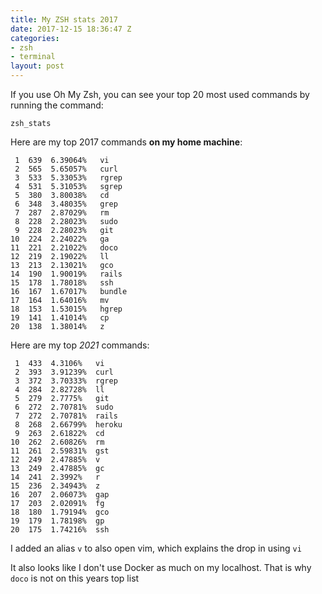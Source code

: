 ```yaml
---
title: My ZSH stats 2017
date: 2017-12-15 18:36:47 Z
categories:
- zsh
- terminal
layout: post
---
```


If you use Oh My Zsh, you can see your top 20 most used commands by running the command:

`zsh_stats`


Here are my top 2017 commands **on my home machine**:

     1	639  6.39064%   vi
     2	565  5.65057%   curl
     3	533  5.33053%   rgrep
     4	531  5.31053%   sgrep
     5	380  3.80038%   cd
     6	348  3.48035%   grep
     7	287  2.87029%   rm
     8	228  2.28023%   sudo
     9	228  2.28023%   git
    10	224  2.24022%   ga
    11	221  2.21022%   doco
    12	219  2.19022%   ll
    13	213  2.13021%   gco
    14	190  1.90019%   rails
    15	178  1.78018%   ssh
    16	167  1.67017%   bundle
    17	164  1.64016%   mv
    18	153  1.53015%   hgrep
    19	141  1.41014%   cp
    20	138  1.38014%   z


Here are my top *2021* commands:

     1	433  4.3106%   vi
     2	393  3.91239%  curl
     3	372  3.70333%  rgrep
     4	284  2.82728%  ll
     5	279  2.7775%   git
     6	272  2.70781%  sudo
     7	272  2.70781%  rails
     8	268  2.66799%  heroku
     9	263  2.61822%  cd
    10	262  2.60826%  rm
    11	261  2.59831%  gst
    12	249  2.47885%  v
    13	249  2.47885%  gc
    14	241  2.3992%   r
    15	236  2.34943%  z
    16	207  2.06073%  gap
    17	203  2.02091%  fg
    18	180  1.79194%  gco
    19	179  1.78198%  gp
    20	175  1.74216%  ssh


I added an alias `v` to also open vim, which explains the drop in using `vi`

It also looks like I don't use Docker as much on my localhost.
That is why `doco` is not on this years top list
